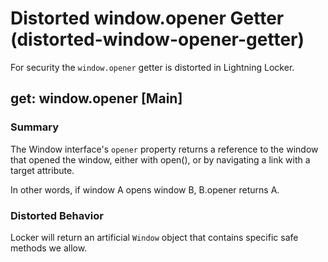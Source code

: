 # Distorted window.opener Getter (distorted-window-opener-getter)

For security the `window.opener` getter is distorted in Lightning Locker.

<!-- START generated embed: @locker/distortion/src/Window/docs/opener-getter.md -->
## get: window.opener [Main]

### Summary

The Window interface's `opener` property returns a reference to the window that opened the window, either with open(), or by navigating a link with a target attribute.

In other words, if window A opens window B, B.opener returns A.

### Distorted Behavior

Locker will return an artificial `Window` object that contains specific safe methods we allow.
<!-- END generated embed, please keep comment -->
